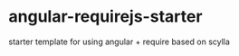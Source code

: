 angular-requirejs-starter
=========================

starter template for using angular + require based on scylla

